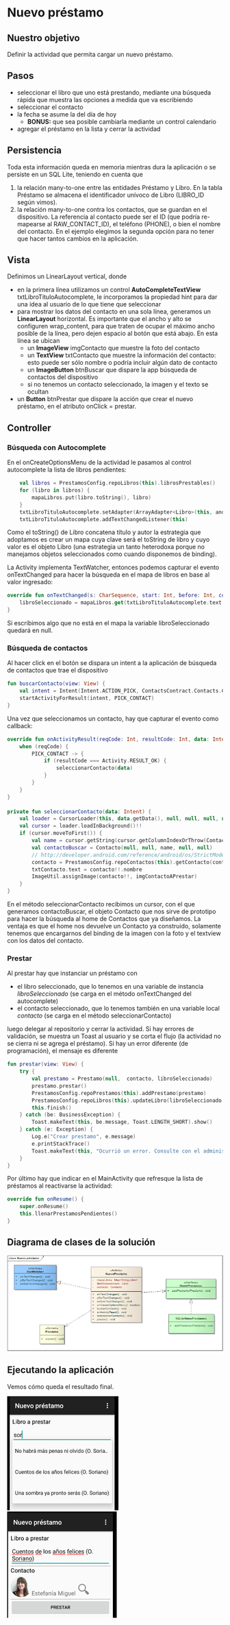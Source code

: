 # Nuevo préstamo

## Nuestro objetivo

Definir la actividad que permita cargar un nuevo préstamo.

## Pasos

* seleccionar el libro que uno está prestando, mediante una búsqueda rápida que muestra las opciones a medida que va escribiendo
* seleccionar el contacto 
* la fecha se asume la del día de hoy
    * **BONUS:** que sea posible cambiarla mediante un control calendario
* agregar el préstamo en la lista y cerrar la actividad

## Persistencia

Toda esta información queda en memoria mientras dura la aplicación o se persiste en un SQL Lite, teniendo en cuenta que 

1. la relación many-to-one entre las entidades Préstamo y Libro. En la tabla Préstamo se almacena el identificador unívoco de Libro (LIBRO_ID según vimos). 
2. la relación many-to-one contra los contactos, que se guardan en el dispositivo. La referencia al contacto puede ser el ID (que podría re-mapearse al RAW_CONTACT_ID), el teléfono (PHONE), o bien el nombre del contacto. En el ejemplo elegimos la segunda opción para no tener que hacer tantos cambios en la aplicación. 

## Vista

Definimos un LinearLayout vertical, donde

* en la primera línea utilizamos un control **AutoCompleteTextView** txtLibroTituloAutocomplete, le incorporamos la propiedad hint para dar una idea al usuario de lo que tiene que seleccionar
* para mostrar los datos del contacto en una sola línea, generamos un **LinearLayout** horizontal. Es importante que el ancho y alto se configuren wrap_content, para que traten de ocupar el máximo ancho posible de la línea, pero dejen espacio al botón que está abajo. En esta línea se ubican
    * un **ImageView** imgContacto que muestre la foto del contacto
    * un **TextView** txtContacto  que muestre la información del contacto: esto puede ser sólo nombre o podría incluir algún dato de contacto
    * un **ImageButton** btnBuscar que dispare la app búsqueda de contactos del dispositivo
    * si no tenemos un contacto seleccionado, la imagen y el texto se ocultan
* un **Button** btnPrestar que dispare la acción que crear el nuevo préstamo, en el atributo onClick = prestar.

## Controller

### Búsqueda con Autocomplete

En el onCreateOptionsMenu de la actividad le pasamos al control autocomplete la lista de libros pendientes:

```kt
    val libros = PrestamosConfig.repoLibros(this).librosPrestables()
    for (libro in libros) {
        mapaLibros.put(libro.toString(), libro)
    }
    txtLibroTituloAutocomplete.setAdapter(ArrayAdapter<Libro>(this, android.R.layout.simple_dropdown_item_1line, libros))
    txtLibroTituloAutocomplete.addTextChangedListener(this)
```

Como el toString() de Libro concatena título y autor la estrategia que adoptamos es crear un mapa cuya clave será el toString de libro y cuyo valor es el objeto Libro (una estrategia un tanto heterodoxa porque no manejamos objetos seleccionados como cuando disponemos de binding).

La Activity implementa TextWatcher, entonces podemos capturar el evento onTextChanged para hacer la búsqueda en el mapa de libros en base al valor ingresado:

```kt
override fun onTextChanged(s: CharSequence, start: Int, before: Int, count: Int) {
    libroSeleccionado = mapaLibros.get(txtLibroTituloAutocomplete.text.toString())
}
```

Si escribimos algo que no está en el mapa la variable libroSeleccionado quedará en null.

### Búsqueda de contactos

Al hacer click en el botón se dispara un intent a la aplicación de búsqueda de contactos que trae el dispositivo

```kt
fun buscarContacto(view: View) {
    val intent = Intent(Intent.ACTION_PICK, ContactsContract.Contacts.CONTENT_URI)
    startActivityForResult(intent, PICK_CONTACT)
}
```

Una vez que seleccionamos un contacto, hay que capturar el evento como callback:

```kt
override fun onActivityResult(reqCode: Int, resultCode: Int, data: Intent) {
    when (reqCode) {
        PICK_CONTACT -> {
            if (resultCode === Activity.RESULT_OK) {
                seleccionarContacto(data)
            }
        }
    }
}

private fun seleccionarContacto(data: Intent) {
    val loader = CursorLoader(this, data.getData(), null, null, null, null)
    val cursor = loader.loadInBackground()!!
    if (cursor.moveToFirst()) {
        val name = cursor.getString(cursor.getColumnIndexOrThrow(ContactsContract.Contacts.DISPLAY_NAME))
        val contactoBuscar = Contacto(null, null, name, null, null)
        // http://developer.android.com/reference/android/os/StrictMode.html
        contacto = PrestamosConfig.repoContactos(this).getContacto(contactoBuscar)!!
        txtContacto.text = contacto!!.nombre
        ImageUtil.assignImage(contacto!!, imgContactoAPrestar)
    }
}
```

En el método seleccionarContacto recibimos un cursor, con el que generamos contactoBuscar, el objeto Contacto que nos sirve de prototipo para hacer la búsqueda al home de Contactos que ya diseñamos. La ventaja es que el home nos devuelve un Contacto ya construido, solamente tenemos que encargarnos del binding de la imagen con la foto y el textview con los datos del contacto.

### Prestar

Al prestar hay que instanciar un préstamo con 

* el libro seleccionado, que lo tenemos en una variable de instancia _libroSeleccionado_ (se carga en el método onTextChanged del autocomplete)
* el contacto seleccionado, que lo tenemos también en una variable local _contacto_ (se carga en el método seleccionarContacto)

luego delegar al repositorio y cerrar la actividad. Si hay errores de validación, se muestra un Toast al usuario y se corta el flujo (la actividad no se cierra ni se agrega el préstamo). Si hay un error diferente (de programación), el mensaje es diferente

```kt
fun prestar(view: View) {
    try {
        val prestamo = Prestamo(null,  contacto, libroSeleccionado)
        prestamo.prestar()
        PrestamosConfig.repoPrestamos(this).addPrestamo(prestamo)
        PrestamosConfig.repoLibros(this).updateLibro(libroSeleccionado!!)
        this.finish()
    } catch (be: BusinessException) {
        Toast.makeText(this, be.message, Toast.LENGTH_SHORT).show()
    } catch (e: Exception) {
        Log.e("Crear prestamo", e.message)
        e.printStackTrace()
        Toast.makeText(this, "Ocurrió un error. Consulte con el administrador del sistema.", Toast.LENGTH_SHORT).show()
    }
}
```

Por último hay que indicar en el MainActivity que refresque la lista de préstamos al reactivarse la actividad:

```kt
override fun onResume() {
    super.onResume()
    this.llenarPrestamosPendientes()
}
```

## Diagrama de clases de la solución

![image](../images/nuevoPrestamoClassDiagram.png)

## Ejecutando la aplicación

Vemos cómo queda el resultado final.

![image](../images/nuevoPrestamoApp.png)
![image](../images/nuevoPrestamoApp2.png)